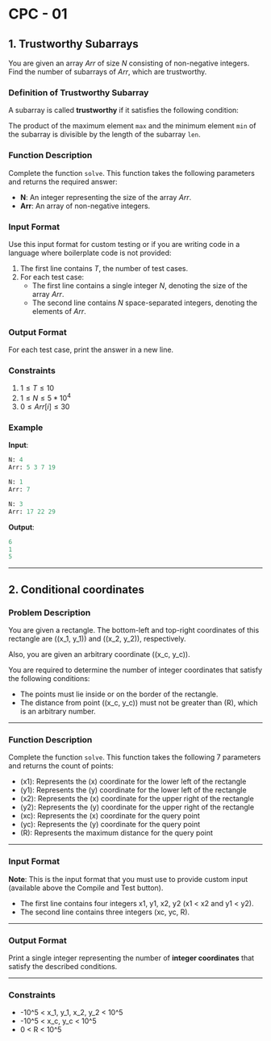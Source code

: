 # CPC - 01

## 1. Trustworthy Subarrays

You are given an array $Arr$ of size $N$ consisting of non-negative integers. Find the number of subarrays of $Arr$, which are trustworthy.

### Definition of Trustworthy Subarray
A subarray is called **trustworthy** if it satisfies the following condition:

The product of the maximum element `max` and the minimum element `min` of the subarray is divisible by the length of the subarray `len`.

### Function Description
Complete the function `solve`. This function takes the following parameters and returns the required answer:

- **N**: An integer representing the size of the array $Arr$.
- **Arr**: An array of non-negative integers.

### Input Format
Use this input format for custom testing or if you are writing code in a language where boilerplate code is not provided:

1. The first line contains $T$, the number of test cases.
2. For each test case:
   - The first line contains a single integer $N$, denoting the size of the array $Arr$.
   - The second line contains $N$ space-separated integers, denoting the elements of $Arr$.

### Output Format
For each test case, print the answer in a new line.

### Constraints
1. $1 \leq T \leq 10$
2. $1 \leq N \leq 5*10^4$
3. $0 \leq Arr[i] \leq 30$

### Example
**Input**:
```python
N: 4
Arr: 5 3 7 19

N: 1
Arr: 7

N: 3
Arr: 17 22 29
```
**Output**:
```python
6
1
5
```


---



## 2. Conditional coordinates
### Problem Description

You are given a rectangle. The bottom-left and top-right coordinates of this rectangle are \((x_1, y_1)\) and \((x_2, y_2)\), respectively.

Also, you are given an arbitrary coordinate \((x_c, y_c)\).

You are required to determine the number of integer coordinates that satisfy the following conditions:
- The points must lie inside or on the border of the rectangle.
- The distance from point \((x_c, y_c)\) must not be greater than \(R\), which is an arbitrary number.

---

### Function Description

Complete the function `solve`. This function takes the following 7 parameters and returns the count of points:

- \(x1\): Represents the \(x\) coordinate for the lower left of the rectangle
- \(y1\): Represents the \(y\) coordinate for the lower left of the rectangle
- \(x2\): Represents the \(x\) coordinate for the upper right of the rectangle
- \(y2\): Represents the \(y\) coordinate for the upper right of the rectangle
- \(xc\): Represents the \(x\) coordinate for the query point
- \(yc\): Represents the \(y\) coordinate for the query point
- \(R\): Represents the maximum distance for the query point

---

### Input Format

**Note**: This is the input format that you must use to provide custom input (available above the Compile and Test button).

- The first line contains four integers x1, y1, x2, y2 (x1 < x2 and y1 < y2).
- The second line contains three integers \(xc, yc, R\).

---

### Output Format

Print a single integer representing the number of **integer coordinates** that satisfy the described conditions.

---

### Constraints

- -10^5 < x_1, y_1, x_2, y_2 < 10^5
- -10^5 < x_c, y_c < 10^5
- 0 < R < 10^5
